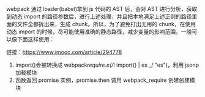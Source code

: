 <!-- @format -->

webpack 通过 loader(babel)拿到 js 代码的 AST 后，会对 AST 进行分析，获取到动态 import 的路径参数后，进行上述处理，并且把本地满足上述正则的路径里面的文件全都拆出来，生成 chunk。所以，为了避免打出无用的 chunk，在使用动态 import 的时候，尽可能使用准确的静态路径，减少变量的影响范围。一般可以像下面这样使用：

链接：https://www.imooc.com/article/294778

1. import()会被转换成 webpack*require.e(/*! import() | es \_/ "es")，利用 jsonp 加载模块
2. 函数返回 promise 实例，promise.then 调用 webpack_require 创建创建模块
